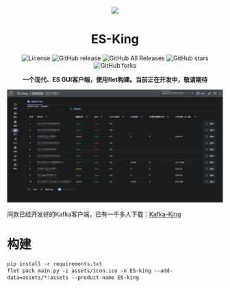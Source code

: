 <div align=center><img src="assets/icon.ico"></div>
<h1 align="center">ES-King </h1>

<div align="center">

![License](https://img.shields.io/github/license/Bronya0/ES-King)
![GitHub release](https://img.shields.io/github/release/Bronya0/ES-King)
![GitHub All Releases](https://img.shields.io/github/downloads/Bronya0/ES-King/total)
![GitHub stars](https://img.shields.io/github/stars/Bronya0/ES-King)
![GitHub forks](https://img.shields.io/github/forks/Bronya0/ES-King)

<strong>一个现代、ES GUI客户端，使用flet构建。当前正在开发中，敬请期待</strong>



</div>

![](docs/snap/1.png)

同款已经开发好的Kafka客户端，已有一千多人下载：[Kafka-King](https://github.com/Bronya0/Kafka-King)


# 构建
```
pip install -r requirements.txt
flet pack main.py -i assets/icon.ico -n ES-king --add-data=assets/*:assets --product-name ES-king
```